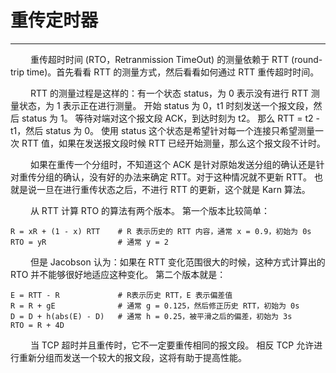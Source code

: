 # 重传定时器
***

&emsp;&emsp;
重传超时时间 (RTO，Retranmission TimeOut) 的测量依赖于 RTT (round-trip time)。首先看看 RTT 的测量方式，然后看看如何通过 RTT 重传超时时间。

&emsp;&emsp;
RTT 的测量过程是这样的：有一个状态 status，为 0 表示没有进行 RTT 测量状态，为 1 表示正在进行测量。
开始 status 为 0，t1 时刻发送一个报文段，然后 status 为 1。
等待对端对这个报文段 ACK，到达时刻为 t2。
那么 RTT = t2 - t1，然后 status 为 0。
使用 status 这个状态是希望针对每一个连接只希望测量一次 RTT 值，如果在发送报文段时候 RTT 已经开始测量，那么这个报文段不计时。

&emsp;&emsp;
如果在重传一个分组时，不知道这个 ACK 是针对原始发送分组的确认还是针对重传分组的确认，没有好的办法来确定 RTT。对于这种情况就不更新 RTT。
也就是说一旦在进行重传状态之后，不进行 RTT 的更新，这个就是 Karn 算法。

&emsp;&emsp;
从 RTT 计算 RTO 的算法有两个版本。
第一个版本比较简单：

    R = xR + (1 - x) RTT    # R 表示历史的 RTT 内容，通常 x = 0.9，初始为 0s
    RTO = yR                # 通常 y = 2

&emsp;&emsp;
但是 Jacobson 认为：如果在 RTT 变化范围很大的时候，这种方式计算出的 RTO 并不能够很好地适应这种变化。
第二个版本就是：

    E = RTT - R             # R表示历史 RTT，E 表示偏差值
    R = R + gE              # 通常 g = 0.125，然后修正历史 RTT，初始为 0s
    D = D + h(abs(E) - D)   # 通常 h = 0.25，被平滑之后的偏差，初始为 3s
    RTO = R + 4D

&emsp;&emsp;
当 TCP 超时并且重传时，它不一定要重传相同的报文段。
相反 TCP 允许进行重新分组而发送一个较大的报文段，这将有助于提高性能。